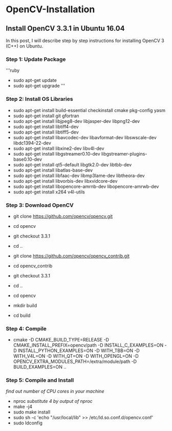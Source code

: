 # OpenCV-Installation
## Install OpenCV 3.3.1 in Ubuntu 16.04

In this post, I will describe step by step instructions for installing OpenCV 3 (C++) on Ubuntu.

### Step 1: Update Package

'''ruby
- sudo apt-get update
- sudo apt-get upgrade
'''

### Step 2: Install OS Libraries

- sudo apt-get install build-essential checkinstall cmake pkg-config yasm
- sudo apt-get install git gfortran
- sudo apt-get install libjpeg8-dev libjasper-dev libpng12-dev
- sudo apt-get install libtiff4-dev
- sudo apt-get install libtiff5-dev
- sudo apt-get install libavcodec-dev libavformat-dev libswscale-dev libdc1394-22-dev
- sudo apt-get install libxine2-dev libv4l-dev
- sudo apt-get install libgstreamer0.10-dev libgstreamer-plugins-base0.10-dev
- sudo apt-get install qt5-default libgtk2.0-dev libtbb-dev
- sudo apt-get install libatlas-base-dev
- sudo apt-get install libfaac-dev libmp3lame-dev libtheora-dev
- sudo apt-get install libvorbis-dev libxvidcore-dev
- sudo apt-get install libopencore-amrnb-dev libopencore-amrwb-dev
- sudo apt-get install x264 v4l-utils

### Step 3: Download OpenCV
- git clone https://github.com/opencv/opencv.git
- cd opencv 
- git checkout 3.3.1 
- cd ..

- git clone https://github.com/opencv/opencv_contrib.git
- cd opencv_contrib
- git checkout 3.3.1
- cd ..

- cd opencv
- mkdir build
- cd build

### Step 4: Compile

- cmake -D CMAKE_BUILD_TYPE=RELEASE -D CMAKE_INSTALL_PREFIX=opencv/path -D INSTALL_C_EXAMPLES=ON -D INSTALL_PYTHON_EXAMPLES=ON -D WITH_TBB=ON -D WITH_V4L=ON -D WITH_QT=ON -D WITH_OPENGL=ON -D OPENCV_EXTRA_MODULES_PATH=/extra/module/path -D BUILD_EXAMPLES=ON ..

### Step 5: Compile and Install 

*find out number of CPU cores in your machine*
- nproc
*substitute 4 by output of nproc*
- make -j4
- sudo make install
- sudo sh -c 'echo "/usr/local/lib" >> /etc/ld.so.conf.d/opencv.conf'
- sudo ldconfig
